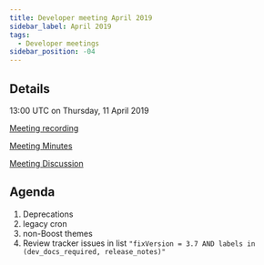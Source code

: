 ```yaml
---
title: Developer meeting April 2019
sidebar_label: April 2019
tags:
  - Developer meetings
sidebar_position: -04
---
```


## Details

13:00 UTC on Thursday, 11 April 2019

[Meeting recording](https://moodle.zoom.us/recording/share/aj0iEz0zWVcIvGHjxYmXSSAuztw_2pTx7hLRLXUJX-OwIumekTziMw)

[Meeting Minutes](https://devpad.moodle.org/p/MoodleDevCommunity-04-2019)

[Meeting Discussion](https://moodle.org/mod/forum/discuss.php?d=378355)

## Agenda

1. Deprecations
1. legacy cron
1. non-Boost themes
1. Review tracker issues in list `"fixVersion = 3.7 AND labels in (dev_docs_required, release_notes)"`
